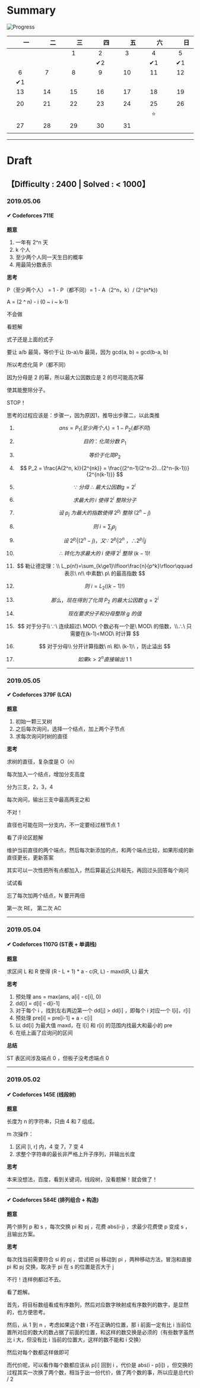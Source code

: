 # Summary

![Progress](http://progressed.io/bar/5?title=Difficulty:2400|Solved:<1000)

|　　一　　|　　二　　|　　三　　|　　四　　|　　五　　|　　六　　|　　日　　|
| :--: | :--: | :--: | :--: | :--: | :--: | :--: |
|      |      |  1   | 2 |  3   |  4   |  5   |
|      |      |      |  ✔2  |      |  ✔1  | ✔1 |
|  6   |  7   |  8   |  9   |  10  |  11  |  12  |
| ✔1 |      |      |      |      |      |      |
|  13  |  14  |  15  |  16  |  17  |  18  |  19  |
|      |      |      |      |      |      |      |
|  20  |  21  |  22  |  23  |  24  |  25  |  26  |
|      |      |      |      |      | ⭐ |      |
|  27  |  28  |  29  |  30  |  31  |      |      |
|      |      |      |      |      |      |      |

---

# Draft

## 【Difficulty : 2400 | Solved : < 1000】

### 2019.05.06

#### ✔ Codeforces 711E

**题意**

1. 一年有 2^n 天
2. k 个人
3. 至少两个人同一天生日的概率
4. 用最简分数表示

**思考**

P（至少两个人） = 1 - P（都不同）= 1 - A（2^n，k）/ (2^(n*k))

A = (2 ^ n) - i (0 ~ i ~ k-1)

不会做

看题解

式子还是上面的式子

要让 a/b 最简，等价于让 (b-a)/b 最简，因为 gcd(a, b) = gcd(b-a, b)

所以考虑化简 P（都不同）

因为分母是 2 的幂，所以最大公因数应是 2 的尽可能高次幂

使其能整除分子。

STOP！

思考的过程应该是：步骤一，因为原因1，推导出步骤二，以此类推

1. $$
   ans = P_1(至少两个人) = 1 - P_2(都不同)
   $$

2. $$
   目的：化简分数\ P_1
   $$

3. $$
   等价于化简 P_2
   $$

   

4. $$
   P_2 = \frac{A(2^n, k)}{2^{nk}} = \frac{(2^n-1)(2^n-2)...(2^n-(k-1))}{2^{n(k-1)}}
   $$

5. $$
   ∵\ 分母\ ∴\ 最大公因数 g = 2^i
   $$

6. $$
   求最大的\ i\ 使得\ 2^i\ 整除分子
   $$

7. $$
   设\ p_j\ 为最大的指数使得\ 2^{p_j}\ 整除\ (2^n-j)
   $$

8. $$
   则\ i = \sum_jp_j
   $$

9. $$
   设\ 2^{p_j} | (2^n-j) ，又∵\ 2^{p_j} | 2^n\ ，∴2^{p_j} | j
   $$

10. $$
    ∴\ 转化为求最大的\ i\ 使得\ 2^i\ 整除\ (k-1)!
    $$

11. $$
    勒让德定理：\\
    L_p(n!)=\sum_{k\ge1}\lfloor\frac{n}{p^k}\rfloor\qquad 表示\ n!\ 中素数\ p\ 的最高指数
    $$

12. $$
    则\ i = L_2((k-1)!)
    $$

13. $$
    那么，现在得到了化简\ P_2\ 的最大公因数\ g = 2^i
    $$

14. $$
    现在要求分子和分母整除\ g\ 的值
    $$

15. $$
    对于分子\\∵\ 连续超过\ MOD\ 个数必有一个是\ MOD\ 的倍数，\\∴\ 只需要在(k-1)<MOD\ 时计算
    $$

16. $$
    对于分母\\
    分开计算指数\ n\ 和\ (k-1)\ ，防止溢出
    $$

17. $$
    如果 k > 2^n 直接输出\ 1\ 1
    $$



---


### 2019.05.05

#### ✔ Codeforces 379F (LCA)

**题意**

1. 初始一颗三叉树
2. 之后每次询问，选择一个结点，加上两个子节点
3. 求每次询问时树的直径

**思考**

求树的直径，复杂度是 O（n）

每次加入一个结点，增加分支高度

分为三支，2，3，4

每次询问，输出三支中最高两支之和

不对！

直径也可能在同一分支内，不一定要经过根节点 1

看了评论区题解

维护当前直径的两个端点，然后每次新添加的点，和两个端点比较，如果形成的新直径更长，更新答案

其实可以一次性把所有点都加入，然后算最近公共祖先，再回过头回答每个询问

试试看

忘了每次加两个结点，N 要开两倍

第一次 RE， 第二次 AC

---


### 2019.05.04

#### ✔ Codeforces 1107G (ST表 + 单调栈)

**题意**

求区间 L 和 R 使得 (R - L + 1) * a - c(R, L) - maxd(R, L) 最大

**思考**

1. 预处理 ans = max(ans, a[i] - c[i], 0)
2. dd[i] = d[i] - d[i-1]
3. 对于每个 i ，找到左右两边第一个 dd[j] > dd[i] ，即每个 i 对应一个 l[i]，r[i]
4. 预处理 pre[i] = pre[i-1] + a - c[i]
5. 以 dd[i] 为最大值 maxd，在 l[i] 和 r[i] 的范围内找最大和最小的 pre
6. 在纸上画了应询问的区间

**总结**

ST 表区间涉及端点 0 ，但板子没考虑端点 0

---


### 2019.05.02

#### ✔ Codeforces 145E (线段树)

**题意**

长度为 n 的字符串，只由 4 和 7 组成。

m 次操作：

1. 区间 [l, r] 内，4 变 7，7 变 4
2. 求整个字符串的最长非严格上升子序列，并输出长度

**思考**

本来没想法，百度，看到关键词，线段树，没看题解！就会做了！

---

#### ✔ Codeforces 584E (排列组合 + 构造)

**题意**

两个排列 p 和 s ，每次交换 pi 和 pj ，花费 abs(i-j) ，求最少花费使 p 变成 s ，且输出方案。

**思考**

每次找当前需要符合 si 的 pj ，尝试把 pj 移动到 pi ，两种移动方法，冒泡和直接 pi 和 pj 交换，取决于 pi 在 s 的位置是否大于 j

不行！连样例都过不去。

看了题解。

首先，将目标数组看成有序数列，然后对应数字映射成有序数列的数字，是显然的，也方便思考。

然后，从 1 到 n ，考虑如果这个数 i 不在正确的位置，那 i 前面一定有比 i 当前位置所对应的数大的数占据了前面的位置，和这样的数交换是必须的（有些数字虽然比 i 大，但没有比 i 当前的位置大，这样的数不能和 i 交换）

然后对每个数都这样做即可

而代价呢，可以看作每个数都应该从 p[i] 回到 i ，代价是 abs(i - p[i]) ，但交换的过程其实一次换了两个数，相当于出一份代价，做了两个数的事，所以应是总代价 / 2
